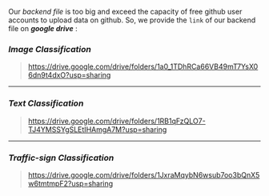 Our *backend file* is too big and exceed the capacity of free github user accounts to upload data on github. So, we provide the `link` of our backend file on ***google drive*** :

### ***Image Classification***
> https://drive.google.com/drive/folders/1a0_1TDhRCa66VB49mT7YsX06dn9t4dxO?usp=sharing

---
### ***Text Classification***
> https://drive.google.com/drive/folders/1RB1qFzQLO7-TJ4YMSSYgSLEtIHAmgA7M?usp=sharing
---
### ***Traffic-sign Classification***
> https://drive.google.com/drive/folders/1JxraMqybN6wsub7oo3bQnX5w6tmtmpF2?usp=sharing